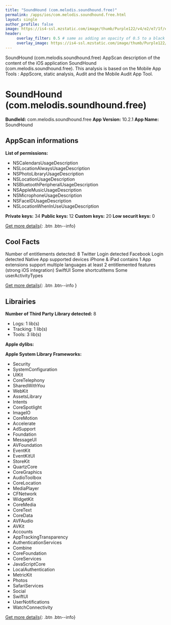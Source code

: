 ```yaml
---
title: "SoundHound (com.melodis.soundhound.free)"
permalink: /apps/ios/com.melodis.soundhound.free.html
layout: single
author_profile: false
image: https://is4-ssl.mzstatic.com/image/thumb/Purple122/v4/e2/e7/1f/e2e71ff2-cb0a-7347-7734-ea2f9f258e34/AppIcon-Freemium-0-1x_U007emarketing-0-7-0-sRGB-85-220.png/512x512bb.jpg
header: 
     overlay_filter: 0.5 # same as adding an opacity of 0.5 to a black background
     overlay_image: https://is4-ssl.mzstatic.com/image/thumb/Purple122/v4/e2/e7/1f/e2e71ff2-cb0a-7347-7734-ea2f9f258e34/AppIcon-Freemium-0-1x_U007emarketing-0-7-0-sRGB-85-220.png/512x512bb.jpg
---
```

SoundHound (com.melodis.soundhound.free) AppScan description of the content of the iOS application SoundHound (com.melodis.soundhound.free). This analysis is based on the Mobile App Tools : AppScore, static analysis, Audit and the Mobile Audit App Tool.

# SoundHound (com.melodis.soundhound.free)

**BundleId:** com.melodis.soundhound.free
**App Version:** 10.2.1
**App Name:** SoundHound


## AppScan informations 

**List of permissions:** 
- NSCalendarsUsageDescription
- NSLocationAlwaysUsageDescription
- NSPhotoLibraryUsageDescription
- NSLocationUsageDescription
- NSBluetoothPeripheralUsageDescription
- NSAppleMusicUsageDescription
- NSMicrophoneUsageDescription
- NSFaceIDUsageDescription
- NSLocationWhenInUseUsageDescription
  
  
**Private keys:** 34
**Public keys:** 12
**Custom keys:** 20
**Low securit keys:** 0
  
[Get more details](/pricing.html){: .btn .btn--info}

## Cool Facts

Number of entitlements detected: 8
Twitter Login detected
Facebook Login detected
Native App
supported devices iPhone & iPad
contains 1 App extensions
support multiple languages
at least 2 entitlemented features (strong iOS integration)
SwiftUI
Some shortcutItems 
Some userActivityTypes
  
[Get more details](/pricing.html){: .btn .btn--info }

## Librairies 
**Number of Third Party Library detected:** 8
- Logs: 1 lib(s)
- Tracking: 1 lib(s)
- Tools: 3 lib(s)


**Apple dylibs:**


**Apple System Library Frameworks:**
- Security
- SystemConfiguration
- UIKit
- CoreTelephony
- SharedWithYou
- WebKit
- AssetsLibrary
- Intents
- CoreSpotlight
- ImageIO
- CoreMotion
- Accelerate
- AdSupport
- Foundation
- MessageUI
- AVFoundation
- EventKit
- EventKitUI
- StoreKit
- QuartzCore
- CoreGraphics
- AudioToolbox
- CoreLocation
- MediaPlayer
- CFNetwork
- WidgetKit
- CoreMedia
- CoreText
- CoreData
- AVFAudio
- AVKit
- Accounts
- AppTrackingTransparency
- AuthenticationServices
- Combine
- CoreFoundation
- CoreServices
- JavaScriptCore
- LocalAuthentication
- MetricKit
- Photos
- SafariServices
- Social
- SwiftUI
- UserNotifications
- WatchConnectivity


  
[Get more details](/pricing.html){: .btn .btn--info}

